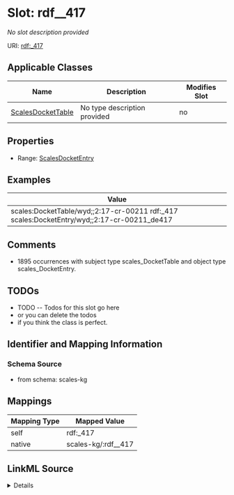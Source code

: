 

# Slot: rdf__417


_No slot description provided_





URI: [rdf:_417](http://www.w3.org/1999/02/22-rdf-syntax-ns#_417)



<!-- no inheritance hierarchy -->





## Applicable Classes

| Name | Description | Modifies Slot |
| --- | --- | --- |
| [ScalesDocketTable](../classes/ScalesDocketTable.md) | No type description provided |  no  |







## Properties

* Range: [ScalesDocketEntry](../classes/ScalesDocketEntry.md)






## Examples

| Value |
| --- |
| scales:DocketTable/wyd;;2:17-cr-00211 rdf:_417 scales:DocketEntry/wyd;;2:17-cr-00211_de417 |

## Comments

* 1895 occurrences with subject type scales_DocketTable and object type scales_DocketEntry.

## TODOs

* TODO -- Todos for this slot go here
* or you can delete the todos
* if you think the class is perfect.

## Identifier and Mapping Information







### Schema Source


* from schema: scales-kg




## Mappings

| Mapping Type | Mapped Value |
| ---  | ---  |
| self | rdf:_417 |
| native | scales-kg/:rdf__417 |




## LinkML Source

<details>
```yaml
name: rdf__417
description: No slot description provided
todos:
- TODO -- Todos for this slot go here
- or you can delete the todos
- if you think the class is perfect.
comments:
- 1895 occurrences with subject type scales_DocketTable and object type scales_DocketEntry.
examples:
- value: scales:DocketTable/wyd;;2:17-cr-00211 rdf:_417 scales:DocketEntry/wyd;;2:17-cr-00211_de417
from_schema: scales-kg
rank: 1000
slot_uri: rdf:_417
alias: rdf__417
domain_of:
- scales_DocketTable
range: scales_DocketEntry

```
</details>